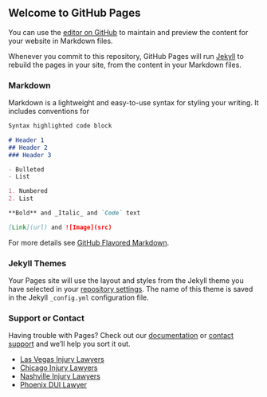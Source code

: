 ## Welcome to GitHub Pages

You can use the [editor on GitHub](https://github.com/OnTargetMediaInc/static/edit/gh-pages/index.md) to maintain and preview the content for your website in Markdown files.

Whenever you commit to this repository, GitHub Pages will run [Jekyll](https://jekyllrb.com/) to rebuild the pages in your site, from the content in your Markdown files.

### Markdown

Markdown is a lightweight and easy-to-use syntax for styling your writing. It includes conventions for

```markdown
Syntax highlighted code block

# Header 1
## Header 2
### Header 3

- Bulleted
- List

1. Numbered
2. List

**Bold** and _Italic_ and `Code` text

[Link](url) and ![Image](src)
```

For more details see [GitHub Flavored Markdown](https://guides.github.com/features/mastering-markdown/).

### Jekyll Themes

Your Pages site will use the layout and styles from the Jekyll theme you have selected in your [repository settings](https://github.com/OnTargetMediaInc/static/settings/pages). The name of this theme is saved in the Jekyll `_config.yml` configuration file.

### Support or Contact

Having trouble with Pages? Check out our [documentation](https://docs.github.com/categories/github-pages-basics/) or [contact support](https://lernerandrowe.com/contact/) and we’ll help you sort it out.



- [Las Vegas Injury Lawyers](https://lernerandrowe.com/las-vegas/)
- [Chicago Injury Lawyers](https://lernerandrowe.com/chicago/)
- [Nashville Injury Lawyers](https://lernerandrowe.com/nashville/)
- [Phoenix DUI Lawyer](https://lernerandrowelawgroup.com/)
